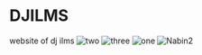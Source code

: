 # DJILMS
website of dj ilms
![two](https://github.com/Nabinshrestha29/DJILMS/assets/135502074/0fb1bab7-a15a-4394-9b3d-737ed2e9d0c8)
![three](https://github.com/Nabinshrestha29/DJILMS/assets/135502074/02711eef-8643-4c55-bda5-51289b56ceba)
![one](https://github.com/Nabinshrestha29/DJILMS/assets/135502074/1ccb7b72-dfec-43f3-b14b-8a30be6a30f0)
![Nabin2](https://github.com/Nabinshrestha29/DJILMS/assets/135502074/39ff5415-44d5-4b02-ad4a-691fc349b3f2)

